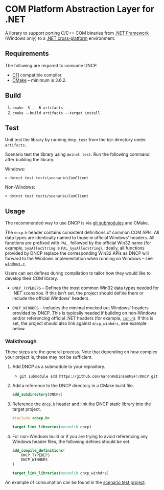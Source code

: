 # COM Platform Abstraction Layer for .NET

A library to support porting C/C++ COM binaries from [.NET Framework][netfx_download] (Windows only) to a [.NET cross-platform][dotnet_download] environment.

## Requirements

The following are required to consume DNCP.

* [C11](https://en.cppreference.com/w/c/language/history) compatible compiler.
* [CMake](https://cmake.org/download/) &ndash; minimum is 3.6.2.

## Build

1) `cmake -S . -B artifacts`
1) `cmake --build artifacts --target install`

## Test

Unit test the library by running `dncp_test` from the `bin` directory under `artifacts`.

Scenario test the library using `dotnet test`. Run the following command after building the library.

Windows:

`> dotnet test tests\scenario\ComClient`

Non-Windows:

`> dotnet test tests/scenario/ComClient`

## Usage

The recommended way to use DNCP is via [git submodules][git_submodules] and CMake.

The `dncp.h` header contains consistent definitions of common COM APIs. All data types are identically named to those in official Windows' headers. All functions are prefixed with `PAL_` followed by the official Win32 name (for example, `SysAllocString` is `PAL_SysAllocString`). Ideally, all functions provided by DNCP replace the corresponding Win32 APIs as DNCP will forward to the Windows implementation when running on Windows &ndash; see [`windows.c`](./src/windows.c).

Users can set defines during compilation to tailor how they would like to develop their COM library.

* `DNCP_TYPEDEFS` &ndash; Defines the most common Win32 data types needed for .NET scenarios. If this isn't set, the project should define them or include the official Windows' headers.

* `DNCP_WINHDRS` &ndash; Includes the minimal mocked out Windows' headers provided by DNCP. This is typically needed if building on non-Windows and/or referencing official .NET headers (for example, [`cor.h`](https://github.com/dotnet/runtime/blob/main/src/coreclr/inc/cor.h)). If this is set, the project should also link against `dncp_winhdrs`, see example below.

### Walkthrough

These steps are the general process. Note that depending on how complex your project is, these may not be sufficient.

1. Add DNCP as a submodule to your repository.
    - `git submodule add https://github.com/AaronRobinsonMSFT/DNCP.git`

1. Add a reference to the DNCP directory in a CMake build file.
    ```cmake
    add_subdirectory(DNCP/)
    ```

1. Reference the [`dncp.h`](./src/inc/dncp.h) header and link the DNCP static library into the target project.
    ```c
    #include <dncp.h>
    ```

    ```cmake
    target_link_libraries(mycomlib dncp)
    ```

1. For non-Windows build or if you are trying to avoid referencing any Windows header files, the following defines should be set.
    ```cmake
    add_compile_definitions(
        DNCP_TYPEDEFS
        DNCP_WINHDRS
    )

    target_link_libraries(mycomlib dncp_winhdrs)
    ```

An example of consumption can be found in the [scenario test project](./tests/scenario/comserver/CMakeLists.txt).

<!-- Links -->

[dotnet_download]: https://dotnet.microsoft.com/download
[netfx_download]: https://dotnet.microsoft.com/download/dotnet-framework
[git_submodules]: https://git-scm.com/book/en/v2/Git-Tools-Submodules
